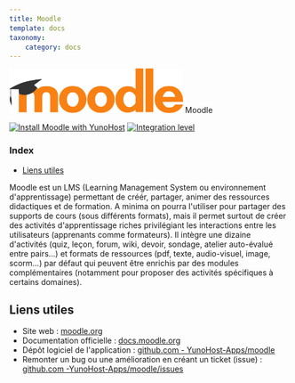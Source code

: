 ```yaml
---
title: Moodle
template: docs
taxonomy:
    category: docs
---
```


<img src="/images/moodle_logo.svg" height="80px" alt="logo de moodle"> Moodle

[![Install Moodle with YunoHost](https://install-app.yunohost.org/install-with-yunohost.png)](https://install-app.yunohost.org/?app=moodle) [![Integration level](https://dash.yunohost.org/integration/moodle.svg)](https://dash.yunohost.org/appci/app/moodle)

### Index

- [Liens utiles](#liens-utiles)

Moodle est un LMS (Learning Management System ou environnement d'apprentissage) permettant de créér, partager, animer des ressources didactiques et de formation.
A minima on pourra l'utiliser pour partager des supports de cours (sous différents formats), mais il permet surtout de créer des activités d'apprentissage riches privilégiant les interactions entre les utilisateurs (apprenants comme formateurs).
Il intègre une dizaine d'activités (quiz, leçon, forum, wiki, devoir, sondage, atelier auto-évalué entre pairs...) et formats de ressources (pdf, texte, audio-visuel, image, scorm...) par défaut qui peuvent être enrichis par des modules complémentaires (notamment pour proposer des activités spécifiques à certains domaines).

## Liens utiles

+ Site web : [moodle.org](https://moodle.org)
+ Documentation officielle : [docs.moodle.org](https://docs.moodle.org)
+ Dépôt logiciel de l'application : [github.com - YunoHost-Apps/moodle](https://github.com/YunoHost-Apps/moodle_ynh)
+ Remonter un bug ou une amélioration en créant un ticket (issue) : [github.com -YunoHost-Apps/moodle/issues](https://github.com/YunoHost-Apps/moodle_ynh/issues)
